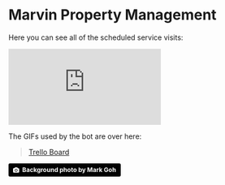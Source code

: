 # <link href="https://fonts.googleapis.com/css?family=Coda" rel="stylesheet">

<div class="bg"></div>

<h1>Marvin Property Management</h1>

<p>Here you can see all of the scheduled service visits:</p>

<iframe class="airtable-embed" src="https://airtable.com/embed/shro0sns85Do5JePC?backgroundColor=orange&viewControls=on" frameborder="0" onmousewheel="" style="background: transparent;"></iframe>

<p>The GIFs used by the bot are over here:</p>
<blockquote class="trello-board-compact">
  <a href="https://trello.com/b/I6K6qEYd/property-management-bot-gifs">Trello Board</a>
</blockquote>
<script src="https://p.trellocdn.com/embed.min.js"></script>

<p class="unsplash">
<a style="background-color:black;color:white;text-decoration:none;padding:4px 6px;font-family:-apple-system, BlinkMacSystemFont, &quot;San Francisco&quot;, &quot;Helvetica Neue&quot;, Helvetica, Ubuntu, Roboto, Noto, &quot;Segoe UI&quot;, Arial, sans-serif;font-size:12px;font-weight:bold;line-height:1.2;display:inline-block;border-radius:3px;" href="https://unsplash.com/@markgohlie?utm_medium=referral&amp;utm_campaign=photographer-credit&amp;utm_content=creditBadge" target="_blank" rel="noopener noreferrer" title="Download free do whatever you want high-resolution photos from Mark  Goh"><span style="display:inline-block;padding:2px 3px;"><svg xmlns="http://www.w3.org/2000/svg" style="height:12px;width:auto;position:relative;vertical-align:middle;top:-1px;fill:white;" viewBox="0 0 32 32"><title>unsplash-logo</title><path d="M20.8 18.1c0 2.7-2.2 4.8-4.8 4.8s-4.8-2.1-4.8-4.8c0-2.7 2.2-4.8 4.8-4.8 2.7.1 4.8 2.2 4.8 4.8zm11.2-7.4v14.9c0 2.3-1.9 4.3-4.3 4.3h-23.4c-2.4 0-4.3-1.9-4.3-4.3v-15c0-2.3 1.9-4.3 4.3-4.3h3.7l.8-2.3c.4-1.1 1.7-2 2.9-2h8.6c1.2 0 2.5.9 2.9 2l.8 2.4h3.7c2.4 0 4.3 1.9 4.3 4.3zm-8.6 7.5c0-4.1-3.3-7.5-7.5-7.5-4.1 0-7.5 3.4-7.5 7.5s3.3 7.5 7.5 7.5c4.2-.1 7.5-3.4 7.5-7.5z"></path></svg></span><span style="display:inline-block;padding:2px 3px;">Background photo by Mark  Goh</span></a>
</p>

<script>
window.loclSettings = {
    app_id: 'web',
    account_id: 'AfNYfe78j0k',
    bot_id: 'BjhwA2ZncWO',
    base_url: 'https://s3.amazonaws.com/widget.locl.co'
};
</script>
<script>!function(){function t(){var t=n.createElement("script");t.type="text/javascript",t.async=!0,t.src=e.loclSettings.base_url+"/js/embed.js?x="+Math.random();var a=n.getElementsByTagName("script")[0];a.parentNode.insertBefore(t,a)}var e=window,a=e.Locl;if("function"==typeof a)a("reattach_activator"),a("update",loclSettings);else{var n=document,c=function(){c.c(arguments)};c.q=[],c.c=function(t){c.q.push(t)},e.Locl=c,e.attachEvent?e.attachEvent("onload",t):e.addEventListener("load",t,!1)}}();</script>
